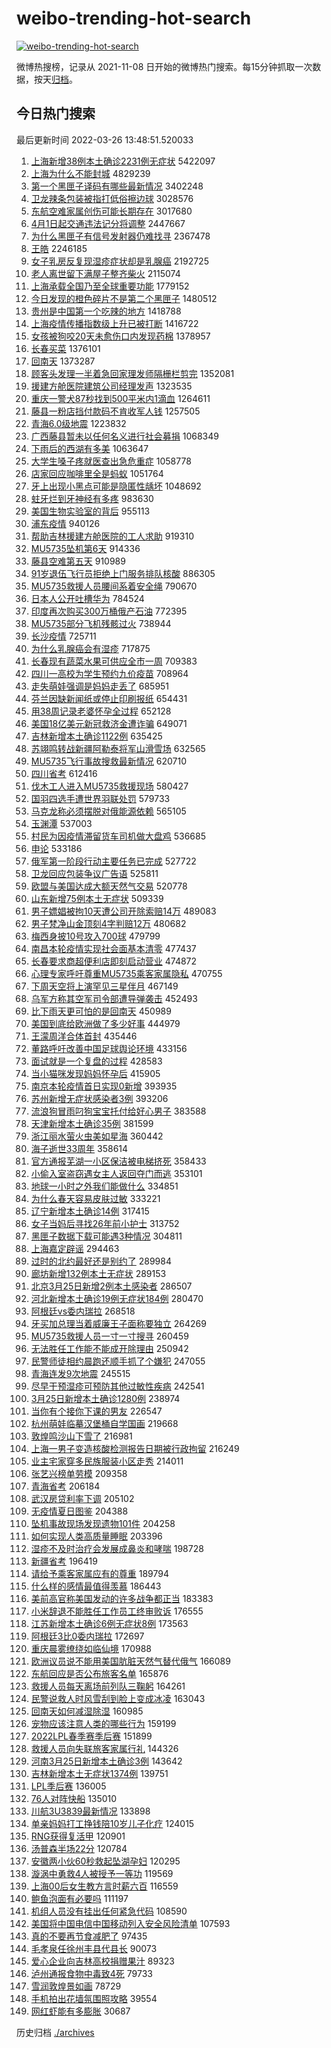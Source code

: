 # weibo-trending-hot-search

[![weibo-trending-hot-search](https://github.com/ameizi/weibo-trending-hot-search/actions/workflows/ci.yml/badge.svg)](https://github.com/ameizi/weibo-trending-hot-search/actions/workflows/ci.yml)

微博热搜榜，记录从 2021-11-08 日开始的微博热门搜索。每15分钟抓取一次数据，按天[归档](./archives)。

## 今日热门搜索

<!-- BEGIN --> 
最后更新时间 2022-03-26 13:48:51.520033 
1. [上海新增38例本土确诊2231例无症状](https://s.weibo.com/weibo?q=%23%E4%B8%8A%E6%B5%B7%E6%96%B0%E5%A2%9E38%E4%BE%8B%E6%9C%AC%E5%9C%9F%E7%A1%AE%E8%AF%8A2231%E4%BE%8B%E6%97%A0%E7%97%87%E7%8A%B6%23&Refer=top) 5422097
1. [上海为什么不能封城](https://s.weibo.com/weibo?q=%23%E4%B8%8A%E6%B5%B7%E4%B8%BA%E4%BB%80%E4%B9%88%E4%B8%8D%E8%83%BD%E5%B0%81%E5%9F%8E%23&Refer=top) 4829239
1. [第一个黑匣子译码有哪些最新情况](https://s.weibo.com/weibo?q=%23%E7%AC%AC%E4%B8%80%E4%B8%AA%E9%BB%91%E5%8C%A3%E5%AD%90%E8%AF%91%E7%A0%81%E6%9C%89%E5%93%AA%E4%BA%9B%E6%9C%80%E6%96%B0%E6%83%85%E5%86%B5%23&Refer=top) 3402248
1. [卫龙辣条包装被指打低俗擦边球](https://s.weibo.com/weibo?q=%23%E5%8D%AB%E9%BE%99%E8%BE%A3%E6%9D%A1%E5%8C%85%E8%A3%85%E8%A2%AB%E6%8C%87%E6%89%93%E4%BD%8E%E4%BF%97%E6%93%A6%E8%BE%B9%E7%90%83%23&Refer=top) 3028576
1. [东航空难家属创伤可能长期存在](https://s.weibo.com/weibo?q=%23%E4%B8%9C%E8%88%AA%E7%A9%BA%E9%9A%BE%E5%AE%B6%E5%B1%9E%E5%88%9B%E4%BC%A4%E5%8F%AF%E8%83%BD%E9%95%BF%E6%9C%9F%E5%AD%98%E5%9C%A8%23&Refer=top) 3017680
1. [4月1日起交通违法记分将调整](https://s.weibo.com/weibo?q=%234%E6%9C%881%E6%97%A5%E8%B5%B7%E4%BA%A4%E9%80%9A%E8%BF%9D%E6%B3%95%E8%AE%B0%E5%88%86%E5%B0%86%E8%B0%83%E6%95%B4%23&Refer=top) 2447667
1. [为什么黑匣子有信号发射器仍难找寻](https://s.weibo.com/weibo?q=%23%E4%B8%BA%E4%BB%80%E4%B9%88%E9%BB%91%E5%8C%A3%E5%AD%90%E6%9C%89%E4%BF%A1%E5%8F%B7%E5%8F%91%E5%B0%84%E5%99%A8%E4%BB%8D%E9%9A%BE%E6%89%BE%E5%AF%BB%23&Refer=top) 2367478
1. [王皓](https://s.weibo.com/weibo?q=%E7%8E%8B%E7%9A%93&Refer=top) 2246185
1. [女子乳房反复现湿疹症状却是乳腺癌](https://s.weibo.com/weibo?q=%23%E5%A5%B3%E5%AD%90%E4%B9%B3%E6%88%BF%E5%8F%8D%E5%A4%8D%E7%8E%B0%E6%B9%BF%E7%96%B9%E7%97%87%E7%8A%B6%E5%8D%B4%E6%98%AF%E4%B9%B3%E8%85%BA%E7%99%8C%23&Refer=top) 2192725
1. [老人离世留下满屋子整齐柴火](https://s.weibo.com/weibo?q=%23%E8%80%81%E4%BA%BA%E7%A6%BB%E4%B8%96%E7%95%99%E4%B8%8B%E6%BB%A1%E5%B1%8B%E5%AD%90%E6%95%B4%E9%BD%90%E6%9F%B4%E7%81%AB%23&Refer=top) 2115074
1. [上海承载全国乃至全球重要功能](https://s.weibo.com/weibo?q=%23%E4%B8%8A%E6%B5%B7%E6%89%BF%E8%BD%BD%E5%85%A8%E5%9B%BD%E4%B9%83%E8%87%B3%E5%85%A8%E7%90%83%E9%87%8D%E8%A6%81%E5%8A%9F%E8%83%BD%23&Refer=top) 1779152
1. [今日发现的橙色碎片不是第二个黑匣子](https://s.weibo.com/weibo?q=%23%E4%BB%8A%E6%97%A5%E5%8F%91%E7%8E%B0%E7%9A%84%E6%A9%99%E8%89%B2%E7%A2%8E%E7%89%87%E4%B8%8D%E6%98%AF%E7%AC%AC%E4%BA%8C%E4%B8%AA%E9%BB%91%E5%8C%A3%E5%AD%90%23&Refer=top) 1480512
1. [贵州是中国第一个吃辣的地方](https://s.weibo.com/weibo?q=%23%E8%B4%B5%E5%B7%9E%E6%98%AF%E4%B8%AD%E5%9B%BD%E7%AC%AC%E4%B8%80%E4%B8%AA%E5%90%83%E8%BE%A3%E7%9A%84%E5%9C%B0%E6%96%B9%23&Refer=top) 1418788
1. [上海疫情传播指数级上升已被打断](https://s.weibo.com/weibo?q=%23%E4%B8%8A%E6%B5%B7%E7%96%AB%E6%83%85%E4%BC%A0%E6%92%AD%E6%8C%87%E6%95%B0%E7%BA%A7%E4%B8%8A%E5%8D%87%E5%B7%B2%E8%A2%AB%E6%89%93%E6%96%AD%23&Refer=top) 1416722
1. [女孩被狗咬20天未愈伤口内发现药棉](https://s.weibo.com/weibo?q=%23%E5%A5%B3%E5%AD%A9%E8%A2%AB%E7%8B%97%E5%92%AC20%E5%A4%A9%E6%9C%AA%E6%84%88%E4%BC%A4%E5%8F%A3%E5%86%85%E5%8F%91%E7%8E%B0%E8%8D%AF%E6%A3%89%23&Refer=top) 1378957
1. [长春买菜](https://s.weibo.com/weibo?q=%E9%95%BF%E6%98%A5%E4%B9%B0%E8%8F%9C&Refer=top) 1376101
1. [回南天](https://s.weibo.com/weibo?q=%23%E5%9B%9E%E5%8D%97%E5%A4%A9%23&Refer=top) 1373287
1. [顾客头发理一半着急回家理发师隔栅栏剪完](https://s.weibo.com/weibo?q=%23%E9%A1%BE%E5%AE%A2%E5%A4%B4%E5%8F%91%E7%90%86%E4%B8%80%E5%8D%8A%E7%9D%80%E6%80%A5%E5%9B%9E%E5%AE%B6%E7%90%86%E5%8F%91%E5%B8%88%E9%9A%94%E6%A0%85%E6%A0%8F%E5%89%AA%E5%AE%8C%23&Refer=top) 1352081
1. [援建方舱医院建筑公司经理发声](https://s.weibo.com/weibo?q=%23%E6%8F%B4%E5%BB%BA%E6%96%B9%E8%88%B1%E5%8C%BB%E9%99%A2%E5%BB%BA%E7%AD%91%E5%85%AC%E5%8F%B8%E7%BB%8F%E7%90%86%E5%8F%91%E5%A3%B0%23&Refer=top) 1323535
1. [重庆一警犬87秒找到500平米内1滴血](https://s.weibo.com/weibo?q=%23%E9%87%8D%E5%BA%86%E4%B8%80%E8%AD%A6%E7%8A%AC87%E7%A7%92%E6%89%BE%E5%88%B0500%E5%B9%B3%E7%B1%B3%E5%86%851%E6%BB%B4%E8%A1%80%23&Refer=top) 1264611
1. [藤县一粉店挡付款码不肯收军人钱](https://s.weibo.com/weibo?q=%23%E8%97%A4%E5%8E%BF%E4%B8%80%E7%B2%89%E5%BA%97%E6%8C%A1%E4%BB%98%E6%AC%BE%E7%A0%81%E4%B8%8D%E8%82%AF%E6%94%B6%E5%86%9B%E4%BA%BA%E9%92%B1%23&Refer=top) 1257505
1. [青海6.0级地震](https://s.weibo.com/weibo?q=%23%E9%9D%92%E6%B5%B76.0%E7%BA%A7%E5%9C%B0%E9%9C%87%23&Refer=top) 1223832
1. [广西藤县暂未以任何名义进行社会募捐](https://s.weibo.com/weibo?q=%23%E5%B9%BF%E8%A5%BF%E8%97%A4%E5%8E%BF%E6%9A%82%E6%9C%AA%E4%BB%A5%E4%BB%BB%E4%BD%95%E5%90%8D%E4%B9%89%E8%BF%9B%E8%A1%8C%E7%A4%BE%E4%BC%9A%E5%8B%9F%E6%8D%90%23&Refer=top) 1068349
1. [下雨后的西湖有多美](https://s.weibo.com/weibo?q=%23%E4%B8%8B%E9%9B%A8%E5%90%8E%E7%9A%84%E8%A5%BF%E6%B9%96%E6%9C%89%E5%A4%9A%E7%BE%8E%23&Refer=top) 1063647
1. [大学生嗓子疼就医查出急危重症](https://s.weibo.com/weibo?q=%23%E5%A4%A7%E5%AD%A6%E7%94%9F%E5%97%93%E5%AD%90%E7%96%BC%E5%B0%B1%E5%8C%BB%E6%9F%A5%E5%87%BA%E6%80%A5%E5%8D%B1%E9%87%8D%E7%97%87%23&Refer=top) 1058778
1. [店家回应咖啡里全是蚂蚁](https://s.weibo.com/weibo?q=%23%E5%BA%97%E5%AE%B6%E5%9B%9E%E5%BA%94%E5%92%96%E5%95%A1%E9%87%8C%E5%85%A8%E6%98%AF%E8%9A%82%E8%9A%81%23&Refer=top) 1051764
1. [牙上出现小黑点可能是隐匿性龋坏](https://s.weibo.com/weibo?q=%23%E7%89%99%E4%B8%8A%E5%87%BA%E7%8E%B0%E5%B0%8F%E9%BB%91%E7%82%B9%E5%8F%AF%E8%83%BD%E6%98%AF%E9%9A%90%E5%8C%BF%E6%80%A7%E9%BE%8B%E5%9D%8F%23&Refer=top) 1048692
1. [蛀牙烂到牙神经有多疼](https://s.weibo.com/weibo?q=%23%E8%9B%80%E7%89%99%E7%83%82%E5%88%B0%E7%89%99%E7%A5%9E%E7%BB%8F%E6%9C%89%E5%A4%9A%E7%96%BC%23&Refer=top) 983630
1. [美国生物实验室的背后](https://s.weibo.com/weibo?q=%23%E7%BE%8E%E5%9B%BD%E7%94%9F%E7%89%A9%E5%AE%9E%E9%AA%8C%E5%AE%A4%E7%9A%84%E8%83%8C%E5%90%8E%23&Refer=top) 955113
1. [浦东疫情](https://s.weibo.com/weibo?q=%23%E6%B5%A6%E4%B8%9C%E7%96%AB%E6%83%85%23&Refer=top) 940126
1. [帮助吉林援建方舱医院的工人求助](https://s.weibo.com/weibo?q=%E5%B8%AE%E5%8A%A9%E5%90%89%E6%9E%97%E6%8F%B4%E5%BB%BA%E6%96%B9%E8%88%B1%E5%8C%BB%E9%99%A2%E7%9A%84%E5%B7%A5%E4%BA%BA%E6%B1%82%E5%8A%A9&Refer=top) 919310
1. [MU5735坠机第6天](https://s.weibo.com/weibo?q=%23MU5735%E5%9D%A0%E6%9C%BA%E7%AC%AC6%E5%A4%A9%23&Refer=top) 914336
1. [藤县空难第五天](https://s.weibo.com/weibo?q=%23%E8%97%A4%E5%8E%BF%E7%A9%BA%E9%9A%BE%E7%AC%AC%E4%BA%94%E5%A4%A9%23&Refer=top) 910989
1. [91岁退伍飞行员拒绝上门服务排队核酸](https://s.weibo.com/weibo?q=%2391%E5%B2%81%E9%80%80%E4%BC%8D%E9%A3%9E%E8%A1%8C%E5%91%98%E6%8B%92%E7%BB%9D%E4%B8%8A%E9%97%A8%E6%9C%8D%E5%8A%A1%E6%8E%92%E9%98%9F%E6%A0%B8%E9%85%B8%23&Refer=top) 886305
1. [MU5735救援人员腰间系着安全绳](https://s.weibo.com/weibo?q=%23MU5735%E6%95%91%E6%8F%B4%E4%BA%BA%E5%91%98%E8%85%B0%E9%97%B4%E7%B3%BB%E7%9D%80%E5%AE%89%E5%85%A8%E7%BB%B3%23&Refer=top) 790670
1. [日本人公开吐槽华为](https://s.weibo.com/weibo?q=%23%E6%97%A5%E6%9C%AC%E4%BA%BA%E5%85%AC%E5%BC%80%E5%90%90%E6%A7%BD%E5%8D%8E%E4%B8%BA%23&Refer=top) 784524
1. [印度再次购买300万桶俄产石油](https://s.weibo.com/weibo?q=%23%E5%8D%B0%E5%BA%A6%E5%86%8D%E6%AC%A1%E8%B4%AD%E4%B9%B0300%E4%B8%87%E6%A1%B6%E4%BF%84%E4%BA%A7%E7%9F%B3%E6%B2%B9%23&Refer=top) 772395
1. [MU5735部分飞机残骸过火](https://s.weibo.com/weibo?q=%23MU5735%E9%83%A8%E5%88%86%E9%A3%9E%E6%9C%BA%E6%AE%8B%E9%AA%B8%E8%BF%87%E7%81%AB%23&Refer=top) 738944
1. [长沙疫情](https://s.weibo.com/weibo?q=%23%E9%95%BF%E6%B2%99%E7%96%AB%E6%83%85%23&Refer=top) 725711
1. [为什么乳腺癌会有湿疹](https://s.weibo.com/weibo?q=%23%E4%B8%BA%E4%BB%80%E4%B9%88%E4%B9%B3%E8%85%BA%E7%99%8C%E4%BC%9A%E6%9C%89%E6%B9%BF%E7%96%B9%23&Refer=top) 717875
1. [长春现有蔬菜水果可供应全市一周](https://s.weibo.com/weibo?q=%23%E9%95%BF%E6%98%A5%E7%8E%B0%E6%9C%89%E8%94%AC%E8%8F%9C%E6%B0%B4%E6%9E%9C%E5%8F%AF%E4%BE%9B%E5%BA%94%E5%85%A8%E5%B8%82%E4%B8%80%E5%91%A8%23&Refer=top) 709383
1. [四川一高校为学生预约九价疫苗](https://s.weibo.com/weibo?q=%23%E5%9B%9B%E5%B7%9D%E4%B8%80%E9%AB%98%E6%A0%A1%E4%B8%BA%E5%AD%A6%E7%94%9F%E9%A2%84%E7%BA%A6%E4%B9%9D%E4%BB%B7%E7%96%AB%E8%8B%97%23&Refer=top) 708964
1. [走失萌娃强调是妈妈走丢了](https://s.weibo.com/weibo?q=%23%E8%B5%B0%E5%A4%B1%E8%90%8C%E5%A8%83%E5%BC%BA%E8%B0%83%E6%98%AF%E5%A6%88%E5%A6%88%E8%B5%B0%E4%B8%A2%E4%BA%86%23&Refer=top) 685951
1. [芬兰因缺新闻纸或停止印刷报纸](https://s.weibo.com/weibo?q=%23%E8%8A%AC%E5%85%B0%E5%9B%A0%E7%BC%BA%E6%96%B0%E9%97%BB%E7%BA%B8%E6%88%96%E5%81%9C%E6%AD%A2%E5%8D%B0%E5%88%B7%E6%8A%A5%E7%BA%B8%23&Refer=top) 654431
1. [用38周记录老婆怀孕全过程](https://s.weibo.com/weibo?q=%23%E7%94%A838%E5%91%A8%E8%AE%B0%E5%BD%95%E8%80%81%E5%A9%86%E6%80%80%E5%AD%95%E5%85%A8%E8%BF%87%E7%A8%8B%23&Refer=top) 652128
1. [美国18亿美元新冠救济金遭诈骗](https://s.weibo.com/weibo?q=%23%E7%BE%8E%E5%9B%BD18%E4%BA%BF%E7%BE%8E%E5%85%83%E6%96%B0%E5%86%A0%E6%95%91%E6%B5%8E%E9%87%91%E9%81%AD%E8%AF%88%E9%AA%97%23&Refer=top) 649071
1. [吉林新增本土确诊1122例](https://s.weibo.com/weibo?q=%23%E5%90%89%E6%9E%97%E6%96%B0%E5%A2%9E%E6%9C%AC%E5%9C%9F%E7%A1%AE%E8%AF%8A1122%E4%BE%8B%23&Refer=top) 635425
1. [苏翊鸣转战新疆阿勒泰将军山滑雪场](https://s.weibo.com/weibo?q=%23%E8%8B%8F%E7%BF%8A%E9%B8%A3%E8%BD%AC%E6%88%98%E6%96%B0%E7%96%86%E9%98%BF%E5%8B%92%E6%B3%B0%E5%B0%86%E5%86%9B%E5%B1%B1%E6%BB%91%E9%9B%AA%E5%9C%BA%23&Refer=top) 632565
1. [MU5735飞行事故搜救最新情况](https://s.weibo.com/weibo?q=%23MU5735%E9%A3%9E%E8%A1%8C%E4%BA%8B%E6%95%85%E6%90%9C%E6%95%91%E6%9C%80%E6%96%B0%E6%83%85%E5%86%B5%23&Refer=top) 620710
1. [四川省考](https://s.weibo.com/weibo?q=%E5%9B%9B%E5%B7%9D%E7%9C%81%E8%80%83&Refer=top) 612416
1. [伐木工人进入MU5735救援现场](https://s.weibo.com/weibo?q=%23%E4%BC%90%E6%9C%A8%E5%B7%A5%E4%BA%BA%E8%BF%9B%E5%85%A5MU5735%E6%95%91%E6%8F%B4%E7%8E%B0%E5%9C%BA%23&Refer=top) 580427
1. [国羽四选手遭世界羽联处罚](https://s.weibo.com/weibo?q=%23%E5%9B%BD%E7%BE%BD%E5%9B%9B%E9%80%89%E6%89%8B%E9%81%AD%E4%B8%96%E7%95%8C%E7%BE%BD%E8%81%94%E5%A4%84%E7%BD%9A%23&Refer=top) 579733
1. [马克龙称必须摆脱对俄能源依赖](https://s.weibo.com/weibo?q=%23%E9%A9%AC%E5%85%8B%E9%BE%99%E7%A7%B0%E5%BF%85%E9%A1%BB%E6%91%86%E8%84%B1%E5%AF%B9%E4%BF%84%E8%83%BD%E6%BA%90%E4%BE%9D%E8%B5%96%23&Refer=top) 565105
1. [玉渊潭](https://s.weibo.com/weibo?q=%E7%8E%89%E6%B8%8A%E6%BD%AD&Refer=top) 537003
1. [村民为因疫情滞留货车司机做大盘鸡](https://s.weibo.com/weibo?q=%23%E6%9D%91%E6%B0%91%E4%B8%BA%E5%9B%A0%E7%96%AB%E6%83%85%E6%BB%9E%E7%95%99%E8%B4%A7%E8%BD%A6%E5%8F%B8%E6%9C%BA%E5%81%9A%E5%A4%A7%E7%9B%98%E9%B8%A1%23&Refer=top) 536685
1. [申论](https://s.weibo.com/weibo?q=%E7%94%B3%E8%AE%BA&Refer=top) 533186
1. [俄军第一阶段行动主要任务已完成](https://s.weibo.com/weibo?q=%23%E4%BF%84%E5%86%9B%E7%AC%AC%E4%B8%80%E9%98%B6%E6%AE%B5%E8%A1%8C%E5%8A%A8%E4%B8%BB%E8%A6%81%E4%BB%BB%E5%8A%A1%E5%B7%B2%E5%AE%8C%E6%88%90%23&Refer=top) 527722
1. [卫龙回应包装争议广告语](https://s.weibo.com/weibo?q=%23%E5%8D%AB%E9%BE%99%E5%9B%9E%E5%BA%94%E5%8C%85%E8%A3%85%E4%BA%89%E8%AE%AE%E5%B9%BF%E5%91%8A%E8%AF%AD%23&Refer=top) 525811
1. [欧盟与美国达成大额天然气交易](https://s.weibo.com/weibo?q=%23%E6%AC%A7%E7%9B%9F%E4%B8%8E%E7%BE%8E%E5%9B%BD%E8%BE%BE%E6%88%90%E5%A4%A7%E9%A2%9D%E5%A4%A9%E7%84%B6%E6%B0%94%E4%BA%A4%E6%98%93%23&Refer=top) 520778
1. [山东新增75例本土无症状](https://s.weibo.com/weibo?q=%23%E5%B1%B1%E4%B8%9C%E6%96%B0%E5%A2%9E75%E4%BE%8B%E6%9C%AC%E5%9C%9F%E6%97%A0%E7%97%87%E7%8A%B6%23&Refer=top) 509339
1. [男子嫖娼被拘10天遭公司开除索赔14万](https://s.weibo.com/weibo?q=%23%E7%94%B7%E5%AD%90%E5%AB%96%E5%A8%BC%E8%A2%AB%E6%8B%9810%E5%A4%A9%E9%81%AD%E5%85%AC%E5%8F%B8%E5%BC%80%E9%99%A4%E7%B4%A2%E8%B5%9414%E4%B8%87%23&Refer=top) 489083
1. [男子梵净山金顶刻4字判赔12万](https://s.weibo.com/weibo?q=%23%E7%94%B7%E5%AD%90%E6%A2%B5%E5%87%80%E5%B1%B1%E9%87%91%E9%A1%B6%E5%88%BB4%E5%AD%97%E5%88%A4%E8%B5%9412%E4%B8%87%23&Refer=top) 480682
1. [梅西身披10号攻入700球](https://s.weibo.com/weibo?q=%23%E6%A2%85%E8%A5%BF%E8%BA%AB%E6%8A%AB10%E5%8F%B7%E6%94%BB%E5%85%A5700%E7%90%83%23&Refer=top) 479799
1. [南昌本轮疫情实现社会面基本清零](https://s.weibo.com/weibo?q=%23%E5%8D%97%E6%98%8C%E6%9C%AC%E8%BD%AE%E7%96%AB%E6%83%85%E5%AE%9E%E7%8E%B0%E7%A4%BE%E4%BC%9A%E9%9D%A2%E5%9F%BA%E6%9C%AC%E6%B8%85%E9%9B%B6%23&Refer=top) 477437
1. [长春要求商超便利店即刻启动营业](https://s.weibo.com/weibo?q=%23%E9%95%BF%E6%98%A5%E8%A6%81%E6%B1%82%E5%95%86%E8%B6%85%E4%BE%BF%E5%88%A9%E5%BA%97%E5%8D%B3%E5%88%BB%E5%90%AF%E5%8A%A8%E8%90%A5%E4%B8%9A%23&Refer=top) 474872
1. [心理专家呼吁尊重MU5735乘客家属隐私](https://s.weibo.com/weibo?q=%23%E5%BF%83%E7%90%86%E4%B8%93%E5%AE%B6%E5%91%BC%E5%90%81%E5%B0%8A%E9%87%8DMU5735%E4%B9%98%E5%AE%A2%E5%AE%B6%E5%B1%9E%E9%9A%90%E7%A7%81%23&Refer=top) 470755
1. [下周天空将上演罕见三星伴月](https://s.weibo.com/weibo?q=%23%E4%B8%8B%E5%91%A8%E5%A4%A9%E7%A9%BA%E5%B0%86%E4%B8%8A%E6%BC%94%E7%BD%95%E8%A7%81%E4%B8%89%E6%98%9F%E4%BC%B4%E6%9C%88%23&Refer=top) 467149
1. [乌军方称其空军司令部遭导弹袭击](https://s.weibo.com/weibo?q=%23%E4%B9%8C%E5%86%9B%E6%96%B9%E7%A7%B0%E5%85%B6%E7%A9%BA%E5%86%9B%E5%8F%B8%E4%BB%A4%E9%83%A8%E9%81%AD%E5%AF%BC%E5%BC%B9%E8%A2%AD%E5%87%BB%23&Refer=top) 452493
1. [比下雨天更可怕的是回南天](https://s.weibo.com/weibo?q=%23%E6%AF%94%E4%B8%8B%E9%9B%A8%E5%A4%A9%E6%9B%B4%E5%8F%AF%E6%80%95%E7%9A%84%E6%98%AF%E5%9B%9E%E5%8D%97%E5%A4%A9%23&Refer=top) 450989
1. [美国到底给欧洲做了多少好事](https://s.weibo.com/weibo?q=%23%E7%BE%8E%E5%9B%BD%E5%88%B0%E5%BA%95%E7%BB%99%E6%AC%A7%E6%B4%B2%E5%81%9A%E4%BA%86%E5%A4%9A%E5%B0%91%E5%A5%BD%E4%BA%8B%23&Refer=top) 444979
1. [王濛周洋合体首封](https://s.weibo.com/weibo?q=%23%E7%8E%8B%E6%BF%9B%E5%91%A8%E6%B4%8B%E5%90%88%E4%BD%93%E9%A6%96%E5%B0%81%23&Refer=top) 435446
1. [董路呼吁改善中国足球舆论环境](https://s.weibo.com/weibo?q=%23%E8%91%A3%E8%B7%AF%E5%91%BC%E5%90%81%E6%94%B9%E5%96%84%E4%B8%AD%E5%9B%BD%E8%B6%B3%E7%90%83%E8%88%86%E8%AE%BA%E7%8E%AF%E5%A2%83%23&Refer=top) 433156
1. [面试就是一个复盘的过程](https://s.weibo.com/weibo?q=%23%E9%9D%A2%E8%AF%95%E5%B0%B1%E6%98%AF%E4%B8%80%E4%B8%AA%E5%A4%8D%E7%9B%98%E7%9A%84%E8%BF%87%E7%A8%8B%23&Refer=top) 428583
1. [当小猫咪发现妈妈怀孕后](https://s.weibo.com/weibo?q=%23%E5%BD%93%E5%B0%8F%E7%8C%AB%E5%92%AA%E5%8F%91%E7%8E%B0%E5%A6%88%E5%A6%88%E6%80%80%E5%AD%95%E5%90%8E%23&Refer=top) 415905
1. [南京本轮疫情首日实现0新增](https://s.weibo.com/weibo?q=%23%E5%8D%97%E4%BA%AC%E6%9C%AC%E8%BD%AE%E7%96%AB%E6%83%85%E9%A6%96%E6%97%A5%E5%AE%9E%E7%8E%B00%E6%96%B0%E5%A2%9E%23&Refer=top) 393935
1. [苏州新增无症状感染者3例](https://s.weibo.com/weibo?q=%23%E8%8B%8F%E5%B7%9E%E6%96%B0%E5%A2%9E%E6%97%A0%E7%97%87%E7%8A%B6%E6%84%9F%E6%9F%93%E8%80%853%E4%BE%8B%23&Refer=top) 393206
1. [流浪狗冒雨叼狗宝宝托付给好心男子](https://s.weibo.com/weibo?q=%23%E6%B5%81%E6%B5%AA%E7%8B%97%E5%86%92%E9%9B%A8%E5%8F%BC%E7%8B%97%E5%AE%9D%E5%AE%9D%E6%89%98%E4%BB%98%E7%BB%99%E5%A5%BD%E5%BF%83%E7%94%B7%E5%AD%90%23&Refer=top) 383588
1. [天津新增本土确诊35例](https://s.weibo.com/weibo?q=%23%E5%A4%A9%E6%B4%A5%E6%96%B0%E5%A2%9E%E6%9C%AC%E5%9C%9F%E7%A1%AE%E8%AF%8A35%E4%BE%8B%23&Refer=top) 381599
1. [浙江丽水萤火虫美如星海](https://s.weibo.com/weibo?q=%23%E6%B5%99%E6%B1%9F%E4%B8%BD%E6%B0%B4%E8%90%A4%E7%81%AB%E8%99%AB%E7%BE%8E%E5%A6%82%E6%98%9F%E6%B5%B7%23&Refer=top) 360442
1. [海子逝世33周年](https://s.weibo.com/weibo?q=%23%E6%B5%B7%E5%AD%90%E9%80%9D%E4%B8%9633%E5%91%A8%E5%B9%B4%23&Refer=top) 358614
1. [官方通报芜湖一小区保洁被电梯挤死](https://s.weibo.com/weibo?q=%23%E5%AE%98%E6%96%B9%E9%80%9A%E6%8A%A5%E8%8A%9C%E6%B9%96%E4%B8%80%E5%B0%8F%E5%8C%BA%E4%BF%9D%E6%B4%81%E8%A2%AB%E7%94%B5%E6%A2%AF%E6%8C%A4%E6%AD%BB%23&Refer=top) 358433
1. [小偷入室盗窃遇女主人返回夺门而逃](https://s.weibo.com/weibo?q=%23%E5%B0%8F%E5%81%B7%E5%85%A5%E5%AE%A4%E7%9B%97%E7%AA%83%E9%81%87%E5%A5%B3%E4%B8%BB%E4%BA%BA%E8%BF%94%E5%9B%9E%E5%A4%BA%E9%97%A8%E8%80%8C%E9%80%83%23&Refer=top) 353101
1. [地球一小时之外我们能做什么](https://s.weibo.com/weibo?q=%23%E5%9C%B0%E7%90%83%E4%B8%80%E5%B0%8F%E6%97%B6%E4%B9%8B%E5%A4%96%E6%88%91%E4%BB%AC%E8%83%BD%E5%81%9A%E4%BB%80%E4%B9%88%23&Refer=top) 334851
1. [为什么春天容易皮肤过敏](https://s.weibo.com/weibo?q=%23%E4%B8%BA%E4%BB%80%E4%B9%88%E6%98%A5%E5%A4%A9%E5%AE%B9%E6%98%93%E7%9A%AE%E8%82%A4%E8%BF%87%E6%95%8F%23&Refer=top) 333221
1. [辽宁新增本土确诊14例](https://s.weibo.com/weibo?q=%23%E8%BE%BD%E5%AE%81%E6%96%B0%E5%A2%9E%E6%9C%AC%E5%9C%9F%E7%A1%AE%E8%AF%8A14%E4%BE%8B%23&Refer=top) 317415
1. [女子当妈后寻找26年前小护士](https://s.weibo.com/weibo?q=%23%E5%A5%B3%E5%AD%90%E5%BD%93%E5%A6%88%E5%90%8E%E5%AF%BB%E6%89%BE26%E5%B9%B4%E5%89%8D%E5%B0%8F%E6%8A%A4%E5%A3%AB%23&Refer=top) 313752
1. [黑匣子数据下载可能遇3种情况](https://s.weibo.com/weibo?q=%23%E9%BB%91%E5%8C%A3%E5%AD%90%E6%95%B0%E6%8D%AE%E4%B8%8B%E8%BD%BD%E5%8F%AF%E8%83%BD%E9%81%873%E7%A7%8D%E6%83%85%E5%86%B5%23&Refer=top) 304811
1. [上海嘉定辟谣](https://s.weibo.com/weibo?q=%E4%B8%8A%E6%B5%B7%E5%98%89%E5%AE%9A%E8%BE%9F%E8%B0%A3&Refer=top) 294463
1. [过时的北约最好还是别约了](https://s.weibo.com/weibo?q=%23%E8%BF%87%E6%97%B6%E7%9A%84%E5%8C%97%E7%BA%A6%E6%9C%80%E5%A5%BD%E8%BF%98%E6%98%AF%E5%88%AB%E7%BA%A6%E4%BA%86%23&Refer=top) 289984
1. [廊坊新增132例本土无症状](https://s.weibo.com/weibo?q=%23%E5%BB%8A%E5%9D%8A%E6%96%B0%E5%A2%9E132%E4%BE%8B%E6%9C%AC%E5%9C%9F%E6%97%A0%E7%97%87%E7%8A%B6%23&Refer=top) 289153
1. [北京3月25日新增2例本土感染者](https://s.weibo.com/weibo?q=%23%E5%8C%97%E4%BA%AC3%E6%9C%8825%E6%97%A5%E6%96%B0%E5%A2%9E2%E4%BE%8B%E6%9C%AC%E5%9C%9F%E6%84%9F%E6%9F%93%E8%80%85%23&Refer=top) 286507
1. [河北新增本土确诊19例无症状184例](https://s.weibo.com/weibo?q=%23%E6%B2%B3%E5%8C%97%E6%96%B0%E5%A2%9E%E6%9C%AC%E5%9C%9F%E7%A1%AE%E8%AF%8A19%E4%BE%8B%E6%97%A0%E7%97%87%E7%8A%B6184%E4%BE%8B%23&Refer=top) 280470
1. [阿根廷vs委内瑞拉](https://s.weibo.com/weibo?q=%23%E9%98%BF%E6%A0%B9%E5%BB%B7vs%E5%A7%94%E5%86%85%E7%91%9E%E6%8B%89%23&Refer=top) 268518
1. [牙买加总理当着威廉王子面称要独立](https://s.weibo.com/weibo?q=%23%E7%89%99%E4%B9%B0%E5%8A%A0%E6%80%BB%E7%90%86%E5%BD%93%E7%9D%80%E5%A8%81%E5%BB%89%E7%8E%8B%E5%AD%90%E9%9D%A2%E7%A7%B0%E8%A6%81%E7%8B%AC%E7%AB%8B%23&Refer=top) 264269
1. [MU5735救援人员一寸一寸搜寻](https://s.weibo.com/weibo?q=%23MU5735%E6%95%91%E6%8F%B4%E4%BA%BA%E5%91%98%E4%B8%80%E5%AF%B8%E4%B8%80%E5%AF%B8%E6%90%9C%E5%AF%BB%23&Refer=top) 260459
1. [无法胜任工作能不能成开除理由](https://s.weibo.com/weibo?q=%23%E6%97%A0%E6%B3%95%E8%83%9C%E4%BB%BB%E5%B7%A5%E4%BD%9C%E8%83%BD%E4%B8%8D%E8%83%BD%E6%88%90%E5%BC%80%E9%99%A4%E7%90%86%E7%94%B1%23&Refer=top) 250942
1. [民警师徒相约晨跑还顺手抓了个嫌犯](https://s.weibo.com/weibo?q=%23%E6%B0%91%E8%AD%A6%E5%B8%88%E5%BE%92%E7%9B%B8%E7%BA%A6%E6%99%A8%E8%B7%91%E8%BF%98%E9%A1%BA%E6%89%8B%E6%8A%93%E4%BA%86%E4%B8%AA%E5%AB%8C%E7%8A%AF%23&Refer=top) 247055
1. [青海连发9次地震](https://s.weibo.com/weibo?q=%23%E9%9D%92%E6%B5%B7%E8%BF%9E%E5%8F%919%E6%AC%A1%E5%9C%B0%E9%9C%87%23&Refer=top) 245515
1. [尽早干预湿疹可预防其他过敏性疾病](https://s.weibo.com/weibo?q=%23%E5%B0%BD%E6%97%A9%E5%B9%B2%E9%A2%84%E6%B9%BF%E7%96%B9%E5%8F%AF%E9%A2%84%E9%98%B2%E5%85%B6%E4%BB%96%E8%BF%87%E6%95%8F%E6%80%A7%E7%96%BE%E7%97%85%23&Refer=top) 242541
1. [3月25日新增本土确诊1280例](https://s.weibo.com/weibo?q=%233%E6%9C%8825%E6%97%A5%E6%96%B0%E5%A2%9E%E6%9C%AC%E5%9C%9F%E7%A1%AE%E8%AF%8A1280%E4%BE%8B%23&Refer=top) 238974
1. [当你有个接你下课的男友](https://s.weibo.com/weibo?q=%23%E5%BD%93%E4%BD%A0%E6%9C%89%E4%B8%AA%E6%8E%A5%E4%BD%A0%E4%B8%8B%E8%AF%BE%E7%9A%84%E7%94%B7%E5%8F%8B%23&Refer=top) 226547
1. [杭州萌娃临摹汉堡桶自学国画](https://s.weibo.com/weibo?q=%23%E6%9D%AD%E5%B7%9E%E8%90%8C%E5%A8%83%E4%B8%B4%E6%91%B9%E6%B1%89%E5%A0%A1%E6%A1%B6%E8%87%AA%E5%AD%A6%E5%9B%BD%E7%94%BB%23&Refer=top) 219668
1. [敦煌鸣沙山下雪了](https://s.weibo.com/weibo?q=%23%E6%95%A6%E7%85%8C%E9%B8%A3%E6%B2%99%E5%B1%B1%E4%B8%8B%E9%9B%AA%E4%BA%86%23&Refer=top) 216981
1. [上海一男子变造核酸检测报告日期被行政拘留](https://s.weibo.com/weibo?q=%23%E4%B8%8A%E6%B5%B7%E4%B8%80%E7%94%B7%E5%AD%90%E5%8F%98%E9%80%A0%E6%A0%B8%E9%85%B8%E6%A3%80%E6%B5%8B%E6%8A%A5%E5%91%8A%E6%97%A5%E6%9C%9F%E8%A2%AB%E8%A1%8C%E6%94%BF%E6%8B%98%E7%95%99%23&Refer=top) 216249
1. [业主宅家穿多民族服装小区走秀](https://s.weibo.com/weibo?q=%23%E4%B8%9A%E4%B8%BB%E5%AE%85%E5%AE%B6%E7%A9%BF%E5%A4%9A%E6%B0%91%E6%97%8F%E6%9C%8D%E8%A3%85%E5%B0%8F%E5%8C%BA%E8%B5%B0%E7%A7%80%23&Refer=top) 214011
1. [张艺兴榜单劳模](https://s.weibo.com/weibo?q=%23%E5%BC%A0%E8%89%BA%E5%85%B4%E6%A6%9C%E5%8D%95%E5%8A%B3%E6%A8%A1%23&Refer=top) 209358
1. [青海省考](https://s.weibo.com/weibo?q=%E9%9D%92%E6%B5%B7%E7%9C%81%E8%80%83&Refer=top) 206184
1. [武汉房贷利率下调](https://s.weibo.com/weibo?q=%23%E6%AD%A6%E6%B1%89%E6%88%BF%E8%B4%B7%E5%88%A9%E7%8E%87%E4%B8%8B%E8%B0%83%23&Refer=top) 205102
1. [无疫情夏日图鉴](https://s.weibo.com/weibo?q=%23%E6%97%A0%E7%96%AB%E6%83%85%E5%A4%8F%E6%97%A5%E5%9B%BE%E9%89%B4%23&Refer=top) 204388
1. [坠机事故现场发现遗物101件](https://s.weibo.com/weibo?q=%23%E5%9D%A0%E6%9C%BA%E4%BA%8B%E6%95%85%E7%8E%B0%E5%9C%BA%E5%8F%91%E7%8E%B0%E9%81%97%E7%89%A9101%E4%BB%B6%23&Refer=top) 204258
1. [如何实现人类高质量睡眠](https://s.weibo.com/weibo?q=%23%E5%A6%82%E4%BD%95%E5%AE%9E%E7%8E%B0%E4%BA%BA%E7%B1%BB%E9%AB%98%E8%B4%A8%E9%87%8F%E7%9D%A1%E7%9C%A0%23&Refer=top) 203396
1. [湿疹不及时治疗会发展成鼻炎和哮喘](https://s.weibo.com/weibo?q=%23%E6%B9%BF%E7%96%B9%E4%B8%8D%E5%8F%8A%E6%97%B6%E6%B2%BB%E7%96%97%E4%BC%9A%E5%8F%91%E5%B1%95%E6%88%90%E9%BC%BB%E7%82%8E%E5%92%8C%E5%93%AE%E5%96%98%23&Refer=top) 198728
1. [新疆省考](https://s.weibo.com/weibo?q=%E6%96%B0%E7%96%86%E7%9C%81%E8%80%83&Refer=top) 196419
1. [请给予乘客家属应有的尊重](https://s.weibo.com/weibo?q=%23%E8%AF%B7%E7%BB%99%E4%BA%88%E4%B9%98%E5%AE%A2%E5%AE%B6%E5%B1%9E%E5%BA%94%E6%9C%89%E7%9A%84%E5%B0%8A%E9%87%8D%23&Refer=top) 189794
1. [什么样的感情最值得羡慕](https://s.weibo.com/weibo?q=%23%E4%BB%80%E4%B9%88%E6%A0%B7%E7%9A%84%E6%84%9F%E6%83%85%E6%9C%80%E5%80%BC%E5%BE%97%E7%BE%A1%E6%85%95%23&Refer=top) 186443
1. [美前高官称美国发动的许多战争都正当](https://s.weibo.com/weibo?q=%23%E7%BE%8E%E5%89%8D%E9%AB%98%E5%AE%98%E7%A7%B0%E7%BE%8E%E5%9B%BD%E5%8F%91%E5%8A%A8%E7%9A%84%E8%AE%B8%E5%A4%9A%E6%88%98%E4%BA%89%E9%83%BD%E6%AD%A3%E5%BD%93%23&Refer=top) 183383
1. [小米辞退不能胜任工作员工终审败诉](https://s.weibo.com/weibo?q=%23%E5%B0%8F%E7%B1%B3%E8%BE%9E%E9%80%80%E4%B8%8D%E8%83%BD%E8%83%9C%E4%BB%BB%E5%B7%A5%E4%BD%9C%E5%91%98%E5%B7%A5%E7%BB%88%E5%AE%A1%E8%B4%A5%E8%AF%89%23&Refer=top) 176555
1. [江苏新增本土确诊6例无症状8例](https://s.weibo.com/weibo?q=%23%E6%B1%9F%E8%8B%8F%E6%96%B0%E5%A2%9E%E6%9C%AC%E5%9C%9F%E7%A1%AE%E8%AF%8A6%E4%BE%8B%E6%97%A0%E7%97%87%E7%8A%B68%E4%BE%8B%23&Refer=top) 173563
1. [阿根廷3比0委内瑞拉](https://s.weibo.com/weibo?q=%23%E9%98%BF%E6%A0%B9%E5%BB%B73%E6%AF%940%E5%A7%94%E5%86%85%E7%91%9E%E6%8B%89%23&Refer=top) 172697
1. [重庆晨雾缭绕如临仙境](https://s.weibo.com/weibo?q=%23%E9%87%8D%E5%BA%86%E6%99%A8%E9%9B%BE%E7%BC%AD%E7%BB%95%E5%A6%82%E4%B8%B4%E4%BB%99%E5%A2%83%23&Refer=top) 170988
1. [欧洲议员说不能用美国肮脏天然气替代俄气](https://s.weibo.com/weibo?q=%23%E6%AC%A7%E6%B4%B2%E8%AE%AE%E5%91%98%E8%AF%B4%E4%B8%8D%E8%83%BD%E7%94%A8%E7%BE%8E%E5%9B%BD%E8%82%AE%E8%84%8F%E5%A4%A9%E7%84%B6%E6%B0%94%E6%9B%BF%E4%BB%A3%E4%BF%84%E6%B0%94%23&Refer=top) 166089
1. [东航回应是否公布旅客名单](https://s.weibo.com/weibo?q=%23%E4%B8%9C%E8%88%AA%E5%9B%9E%E5%BA%94%E6%98%AF%E5%90%A6%E5%85%AC%E5%B8%83%E6%97%85%E5%AE%A2%E5%90%8D%E5%8D%95%23&Refer=top) 165876
1. [救援人员每天离场前列队三鞠躬](https://s.weibo.com/weibo?q=%23%E6%95%91%E6%8F%B4%E4%BA%BA%E5%91%98%E6%AF%8F%E5%A4%A9%E7%A6%BB%E5%9C%BA%E5%89%8D%E5%88%97%E9%98%9F%E4%B8%89%E9%9E%A0%E8%BA%AC%23&Refer=top) 164261
1. [民警说救人时风雪刮到脸上变成冰凌](https://s.weibo.com/weibo?q=%23%E6%B0%91%E8%AD%A6%E8%AF%B4%E6%95%91%E4%BA%BA%E6%97%B6%E9%A3%8E%E9%9B%AA%E5%88%AE%E5%88%B0%E8%84%B8%E4%B8%8A%E5%8F%98%E6%88%90%E5%86%B0%E5%87%8C%23&Refer=top) 163043
1. [回南天如何减湿除湿](https://s.weibo.com/weibo?q=%23%E5%9B%9E%E5%8D%97%E5%A4%A9%E5%A6%82%E4%BD%95%E5%87%8F%E6%B9%BF%E9%99%A4%E6%B9%BF%23&Refer=top) 160985
1. [宠物应该注意人类的哪些行为](https://s.weibo.com/weibo?q=%23%E5%AE%A0%E7%89%A9%E5%BA%94%E8%AF%A5%E6%B3%A8%E6%84%8F%E4%BA%BA%E7%B1%BB%E7%9A%84%E5%93%AA%E4%BA%9B%E8%A1%8C%E4%B8%BA%23&Refer=top) 159199
1. [2022LPL春季赛季后赛](https://s.weibo.com/weibo?q=%232022LPL%E6%98%A5%E5%AD%A3%E8%B5%9B%E5%AD%A3%E5%90%8E%E8%B5%9B%23&Refer=top) 151899
1. [救援人员向失联旅客家属行礼](https://s.weibo.com/weibo?q=%23%E6%95%91%E6%8F%B4%E4%BA%BA%E5%91%98%E5%90%91%E5%A4%B1%E8%81%94%E6%97%85%E5%AE%A2%E5%AE%B6%E5%B1%9E%E8%A1%8C%E7%A4%BC%23&Refer=top) 144326
1. [河南3月25日新增本土确诊3例](https://s.weibo.com/weibo?q=%23%E6%B2%B3%E5%8D%973%E6%9C%8825%E6%97%A5%E6%96%B0%E5%A2%9E%E6%9C%AC%E5%9C%9F%E7%A1%AE%E8%AF%8A3%E4%BE%8B%23&Refer=top) 143642
1. [吉林新增本土无症状1374例](https://s.weibo.com/weibo?q=%23%E5%90%89%E6%9E%97%E6%96%B0%E5%A2%9E%E6%9C%AC%E5%9C%9F%E6%97%A0%E7%97%87%E7%8A%B61374%E4%BE%8B%23&Refer=top) 139751
1. [LPL季后赛](https://s.weibo.com/weibo?q=%23LPL%E5%AD%A3%E5%90%8E%E8%B5%9B%23&Refer=top) 136005
1. [76人对阵快船](https://s.weibo.com/weibo?q=%2376%E4%BA%BA%E5%AF%B9%E9%98%B5%E5%BF%AB%E8%88%B9%23&Refer=top) 135010
1. [川航3U3839最新情况](https://s.weibo.com/weibo?q=%23%E5%B7%9D%E8%88%AA3U3839%E6%9C%80%E6%96%B0%E6%83%85%E5%86%B5%23&Refer=top) 133898
1. [单亲妈妈打工挣钱陪10岁儿子化疗](https://s.weibo.com/weibo?q=%23%E5%8D%95%E4%BA%B2%E5%A6%88%E5%A6%88%E6%89%93%E5%B7%A5%E6%8C%A3%E9%92%B1%E9%99%AA10%E5%B2%81%E5%84%BF%E5%AD%90%E5%8C%96%E7%96%97%23&Refer=top) 124015
1. [RNG获得复活甲](https://s.weibo.com/weibo?q=%23RNG%E8%8E%B7%E5%BE%97%E5%A4%8D%E6%B4%BB%E7%94%B2%23&Refer=top) 120901
1. [汤普森半场22分](https://s.weibo.com/weibo?q=%23%E6%B1%A4%E6%99%AE%E6%A3%AE%E5%8D%8A%E5%9C%BA22%E5%88%86%23&Refer=top) 120784
1. [安徽两小伙60秒救起坠湖孕妇](https://s.weibo.com/weibo?q=%23%E5%AE%89%E5%BE%BD%E4%B8%A4%E5%B0%8F%E4%BC%9960%E7%A7%92%E6%95%91%E8%B5%B7%E5%9D%A0%E6%B9%96%E5%AD%95%E5%A6%87%23&Refer=top) 120295
1. [漩涡中勇救4人被授予一等功](https://s.weibo.com/weibo?q=%23%E6%BC%A9%E6%B6%A1%E4%B8%AD%E5%8B%87%E6%95%914%E4%BA%BA%E8%A2%AB%E6%8E%88%E4%BA%88%E4%B8%80%E7%AD%89%E5%8A%9F%23&Refer=top) 119569
1. [上海00后女生教方言时薪六百](https://s.weibo.com/weibo?q=%23%E4%B8%8A%E6%B5%B700%E5%90%8E%E5%A5%B3%E7%94%9F%E6%95%99%E6%96%B9%E8%A8%80%E6%97%B6%E8%96%AA%E5%85%AD%E7%99%BE%23&Refer=top) 116559
1. [鲍鱼泡面有必要吗](https://s.weibo.com/weibo?q=%23%E9%B2%8D%E9%B1%BC%E6%B3%A1%E9%9D%A2%E6%9C%89%E5%BF%85%E8%A6%81%E5%90%97%23&Refer=top) 111197
1. [机组人员没有挂出任何紧急代码](https://s.weibo.com/weibo?q=%23%E6%9C%BA%E7%BB%84%E4%BA%BA%E5%91%98%E6%B2%A1%E6%9C%89%E6%8C%82%E5%87%BA%E4%BB%BB%E4%BD%95%E7%B4%A7%E6%80%A5%E4%BB%A3%E7%A0%81%23&Refer=top) 108590
1. [美国将中国电信中国移动列入安全风险清单](https://s.weibo.com/weibo?q=%23%E7%BE%8E%E5%9B%BD%E5%B0%86%E4%B8%AD%E5%9B%BD%E7%94%B5%E4%BF%A1%E4%B8%AD%E5%9B%BD%E7%A7%BB%E5%8A%A8%E5%88%97%E5%85%A5%E5%AE%89%E5%85%A8%E9%A3%8E%E9%99%A9%E6%B8%85%E5%8D%95%23&Refer=top) 107593
1. [真的不要再节食减肥了](https://s.weibo.com/weibo?q=%23%E7%9C%9F%E7%9A%84%E4%B8%8D%E8%A6%81%E5%86%8D%E8%8A%82%E9%A3%9F%E5%87%8F%E8%82%A5%E4%BA%86%23&Refer=top) 97435
1. [毛孝泉任徐州丰县代县长](https://s.weibo.com/weibo?q=%23%E6%AF%9B%E5%AD%9D%E6%B3%89%E4%BB%BB%E5%BE%90%E5%B7%9E%E4%B8%B0%E5%8E%BF%E4%BB%A3%E5%8E%BF%E9%95%BF%23&Refer=top) 90073
1. [爱心企业向吉林高校捐赠果汁](https://s.weibo.com/weibo?q=%23%E7%88%B1%E5%BF%83%E4%BC%81%E4%B8%9A%E5%90%91%E5%90%89%E6%9E%97%E9%AB%98%E6%A0%A1%E6%8D%90%E8%B5%A0%E6%9E%9C%E6%B1%81%23&Refer=top) 89323
1. [泸州通报食物中毒致4死](https://s.weibo.com/weibo?q=%23%E6%B3%B8%E5%B7%9E%E9%80%9A%E6%8A%A5%E9%A3%9F%E7%89%A9%E4%B8%AD%E6%AF%92%E8%87%B44%E6%AD%BB%23&Refer=top) 79733
1. [雪润敦煌景如画](https://s.weibo.com/weibo?q=%23%E9%9B%AA%E6%B6%A6%E6%95%A6%E7%85%8C%E6%99%AF%E5%A6%82%E7%94%BB%23&Refer=top) 78729
1. [手机拍出花墙氛围照攻略](https://s.weibo.com/weibo?q=%23%E6%89%8B%E6%9C%BA%E6%8B%8D%E5%87%BA%E8%8A%B1%E5%A2%99%E6%B0%9B%E5%9B%B4%E7%85%A7%E6%94%BB%E7%95%A5%23&Refer=top) 39554
1. [网红虾能有多膨胀](https://s.weibo.com/weibo?q=%23%E7%BD%91%E7%BA%A2%E8%99%BE%E8%83%BD%E6%9C%89%E5%A4%9A%E8%86%A8%E8%83%80%23&Refer=top) 30687
<!-- END -->

历史归档 [./archives](./archives)

